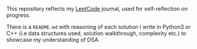 This repository reflects my [LeetCode](https://leetcode.com/moonscape09/) journal, used for self-reflection on progress.

There is a <code>README.md</code> with reasoning of each solution I write in Python3 or C++ (i.e data structures used, solution walkthrough, complexity etc.) to showcase my understanding of DSA.
